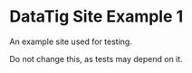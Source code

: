 # DataTig Site Example 1

An example site used for testing.

Do not change this, as tests may depend on it.

